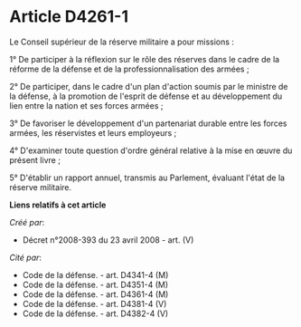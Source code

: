 # Article D4261-1

Le Conseil supérieur de la réserve militaire a pour missions :

1° De participer à la réflexion sur le rôle des réserves dans le cadre de la réforme de la défense et de la
professionnalisation des armées ;

2° De participer, dans le cadre d'un plan d'action soumis par le ministre de la défense, à la promotion de l'esprit de
défense et au développement du lien entre la nation et ses forces armées ;

3° De favoriser le développement d'un partenariat durable entre les forces armées, les réservistes et leurs employeurs ;

4° D'examiner toute question d'ordre général relative à la mise en œuvre du présent livre ;

5° D'établir un rapport annuel, transmis au Parlement, évaluant l'état de la réserve militaire.

**Liens relatifs à cet article**

_Créé par_:

  - Décret n°2008-393 du 23 avril 2008 - art. (V)

_Cité par_:

  - Code de la défense. - art. D4341-4 (M)
  - Code de la défense. - art. D4351-4 (M)
  - Code de la défense. - art. D4361-4 (M)
  - Code de la défense. - art. D4381-4 (V)
  - Code de la défense. - art. D4382-4 (V)
